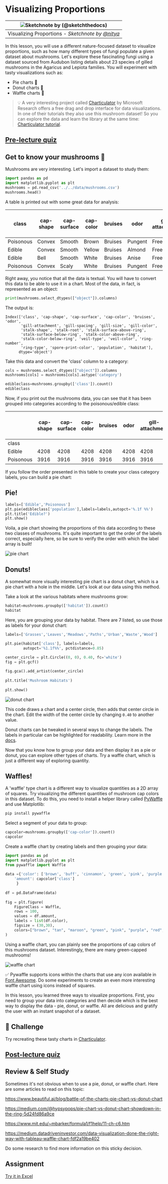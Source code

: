 # Visualizing Proportions

|![ Sketchnote by [(@sketchthedocs)](https://sketchthedocs.dev) ](../../sketchnotes/11-Visualizing-Proportions.png)|
|:---:|
|Visualizing Proportions - _Sketchnote by [@nitya](https://twitter.com/nitya)_ |

In this lesson, you will use a different nature-focused dataset to visualize proportions, such as how many different types of fungi populate a given dataset about mushrooms. Let's explore these fascinating fungi using a dataset sourced from Audubon listing details about 23 species of gilled mushrooms in the Agaricus and Lepiota families. You will experiment with tasty visualizations such as:

- Pie charts 🥧
- Donut charts 🍩
- Waffle charts 🧇

> 💡 A very interesting project called [Charticulator](https://charticulator.com) by Microsoft Research offers a free drag and drop interface for data visualizations. In one of their tutorials they also use this mushroom dataset! So you can explore the data and learn the library at the same time: [Charticulator tutorial](https://charticulator.com/tutorials/tutorial4.html).

## [Pre-lecture quiz](https://purple-hill-04aebfb03.1.azurestaticapps.net/quiz/20)

## Get to know your mushrooms 🍄

Mushrooms are very interesting. Let's import a dataset to study them:

```python
import pandas as pd
import matplotlib.pyplot as plt
mushrooms = pd.read_csv('../../data/mushrooms.csv')
mushrooms.head()
```
A table is printed out with some great data for analysis:


| class     | cap-shape | cap-surface | cap-color | bruises | odor    | gill-attachment | gill-spacing | gill-size | gill-color | stalk-shape | stalk-root | stalk-surface-above-ring | stalk-surface-below-ring | stalk-color-above-ring | stalk-color-below-ring | veil-type | veil-color | ring-number | ring-type | spore-print-color | population | habitat |
| --------- | --------- | ----------- | --------- | ------- | ------- | --------------- | ------------ | --------- | ---------- | ----------- | ---------- | ------------------------ | ------------------------ | ---------------------- | ---------------------- | --------- | ---------- | ----------- | --------- | ----------------- | ---------- | ------- |
| Poisonous | Convex    | Smooth      | Brown     | Bruises | Pungent | Free            | Close        | Narrow    | Black      | Enlarging   | Equal      | Smooth                   | Smooth                   | White                  | White                  | Partial   | White      | One         | Pendant   | Black             | Scattered  | Urban   |
| Edible    | Convex    | Smooth      | Yellow    | Bruises | Almond  | Free            | Close        | Broad     | Black      | Enlarging   | Club       | Smooth                   | Smooth                   | White                  | White                  | Partial   | White      | One         | Pendant   | Brown             | Numerous   | Grasses |
| Edible    | Bell      | Smooth      | White     | Bruises | Anise   | Free            | Close        | Broad     | Brown      | Enlarging   | Club       | Smooth                   | Smooth                   | White                  | White                  | Partial   | White      | One         | Pendant   | Brown             | Numerous   | Meadows |
| Poisonous | Convex    | Scaly       | White     | Bruises | Pungent | Free            | Close        | Narrow    | Brown      | Enlarging   | Equal      | Smooth                   | Smooth                   | White                  | White                  | Partial   | White      | One         | Pendant   | Black             | Scattered  | Urban   |

Right away, you notice that all the data is textual. You will have to convert this data to be able to use it in a chart. Most of the data, in fact, is represented as an object:

```python
print(mushrooms.select_dtypes(["object"]).columns)
```

The output is:

```output
Index(['class', 'cap-shape', 'cap-surface', 'cap-color', 'bruises', 'odor',
       'gill-attachment', 'gill-spacing', 'gill-size', 'gill-color',
       'stalk-shape', 'stalk-root', 'stalk-surface-above-ring',
       'stalk-surface-below-ring', 'stalk-color-above-ring',
       'stalk-color-below-ring', 'veil-type', 'veil-color', 'ring-number',
       'ring-type', 'spore-print-color', 'population', 'habitat'],
      dtype='object')
```
Take this data and convert the 'class' column to a category:

```python
cols = mushrooms.select_dtypes(["object"]).columns
mushrooms[cols] = mushrooms[cols].astype('category')
```

```python
edibleclass=mushrooms.groupby(['class']).count()
edibleclass
```

Now, if you print out the mushrooms data, you can see that it has been grouped into categories according to the poisonous/edible class:


|           | cap-shape | cap-surface | cap-color | bruises | odor | gill-attachment | gill-spacing | gill-size | gill-color | stalk-shape | ... | stalk-surface-below-ring | stalk-color-above-ring | stalk-color-below-ring | veil-type | veil-color | ring-number | ring-type | spore-print-color | population | habitat |
| --------- | --------- | ----------- | --------- | ------- | ---- | --------------- | ------------ | --------- | ---------- | ----------- | --- | ------------------------ | ---------------------- | ---------------------- | --------- | ---------- | ----------- | --------- | ----------------- | ---------- | ------- |
| class     |           |             |           |         |      |                 |              |           |            |             |     |                          |                        |                        |           |            |             |           |                   |            |         |
| Edible    | 4208      | 4208        | 4208      | 4208    | 4208 | 4208            | 4208         | 4208      | 4208       | 4208        | ... | 4208                     | 4208                   | 4208                   | 4208      | 4208       | 4208        | 4208      | 4208              | 4208       | 4208    |
| Poisonous | 3916      | 3916        | 3916      | 3916    | 3916 | 3916            | 3916         | 3916      | 3916       | 3916        | ... | 3916                     | 3916                   | 3916                   | 3916      | 3916       | 3916        | 3916      | 3916              | 3916       | 3916    |

If you follow the order presented in this table to create your class category labels, you can build a pie chart:

## Pie!

```python
labels=['Edible','Poisonous']
plt.pie(edibleclass['population'],labels=labels,autopct='%.1f %%')
plt.title('Edible?')
plt.show()
```
Voila, a pie chart showing the proportions of this data according to these two classes of mushrooms. It's quite important to get the order of the labels correct, especially here, so be sure to verify the order with which the label array is built!

![pie chart](images/pie1-wb.png)

## Donuts!

A somewhat more visually interesting pie chart is a donut chart, which is a pie chart with a hole in the middle. Let's look at our data using this method.

Take a look at the various habitats where mushrooms grow:

```python
habitat=mushrooms.groupby(['habitat']).count()
habitat
```
Here, you are grouping your data by habitat. There are 7 listed, so use those as labels for your donut chart:

```python
labels=['Grasses','Leaves','Meadows','Paths','Urban','Waste','Wood']

plt.pie(habitat['class'], labels=labels,
        autopct='%1.1f%%', pctdistance=0.85)
  
center_circle = plt.Circle((0, 0), 0.40, fc='white')
fig = plt.gcf()

fig.gca().add_artist(center_circle)
  
plt.title('Mushroom Habitats')
  
plt.show()
```

![donut chart](images/donut-wb.png)

This code draws a chart and a center circle, then adds that center circle in the chart. Edit the width of the center circle by changing `0.40` to another value.

Donut charts can be tweaked in several ways to change the labels. The labels in particular can be highlighted for readability. Learn more in the [docs](https://matplotlib.org/stable/gallery/pie_and_polar_charts/pie_and_donut_labels.html?highlight=donut).

Now that you know how to group your data and then display it as a pie or donut, you can explore other types of charts. Try a waffle chart, which is just a different way of exploring quantity.
## Waffles!

A 'waffle' type chart is a different way to visualize quantities as a 2D array of squares. Try visualizing the different quantities of mushroom cap colors in this dataset. To do this, you need to install a helper library called [PyWaffle](https://pypi.org/project/pywaffle/) and use Matplotlib:

```python
pip install pywaffle
```

Select a segment of your data to group:

```python
capcolor=mushrooms.groupby(['cap-color']).count()
capcolor
```

Create a waffle chart by creating labels and then grouping your data:

```python
import pandas as pd
import matplotlib.pyplot as plt
from pywaffle import Waffle
  
data ={'color': ['brown', 'buff', 'cinnamon', 'green', 'pink', 'purple', 'red', 'white', 'yellow'],
    'amount': capcolor['class']
     }
  
df = pd.DataFrame(data)
  
fig = plt.figure(
    FigureClass = Waffle,
    rows = 100,
    values = df.amount,
    labels = list(df.color),
    figsize = (30,30),
    colors=["brown", "tan", "maroon", "green", "pink", "purple", "red", "whitesmoke", "yellow"],
)
```

Using a waffle chart, you can plainly see the proportions of cap colors of this mushrooms dataset. Interestingly, there are many green-capped mushrooms!

![waffle chart](images/waffle.png)

✅ Pywaffle supports icons within the charts that use any icon available in [Font Awesome](https://fontawesome.com/). Do some experiments to create an even more interesting waffle chart using icons instead of squares.

In this lesson, you learned three ways to visualize proportions. First, you need to group your data into categories and then decide which is the best way to display the data - pie, donut, or waffle. All are delicious and gratify the user with an instant snapshot of a dataset.

## 🚀 Challenge

Try recreating these tasty charts in [Charticulator](https://charticulator.com).
## [Post-lecture quiz](https://purple-hill-04aebfb03.1.azurestaticapps.net/quiz/21)

## Review & Self Study

Sometimes it's not obvious when to use a pie, donut, or waffle chart. Here are some articles to read on this topic:

https://www.beautiful.ai/blog/battle-of-the-charts-pie-chart-vs-donut-chart

https://medium.com/@hypsypops/pie-chart-vs-donut-chart-showdown-in-the-ring-5d24fd86a9ce

https://www.mit.edu/~mbarker/formula1/f1help/11-ch-c6.htm

https://medium.datadriveninvestor.com/data-visualization-done-the-right-way-with-tableau-waffle-chart-fdf2a19be402

Do some research to find more information on this sticky decision.
## Assignment

[Try it in Excel](assignment.md)
